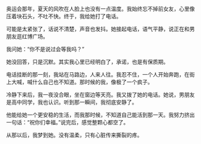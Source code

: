 奥运会那年，夏天的风吹在人脸上也没有一点温度。我始终忘不掉前女友，心里像压着块石头，不吐不快。终于，我给她打了电话。

可能是太紧张了，话说不清楚，声音也发抖。她接起电话，语气平静，说正在和男朋友逛红博广场。

我问她：“你不是说过会等我吗？”

她没回答，只是沉默。其实我心里已经明白了，承诺，也是有保质期。

电话挂断的那一刻，我站在马路边，人来人往。我忍不住，一个人开始奔跑，在街上大喊，喊什么自己也不知道。那时候的我，像极了一个疯子。

冷静下来后，我一夜没合眼，坐在窗边等天亮。我又拨了她的电话。她说，男朋友是高中同学，我也认识。听到那一瞬间，我彻底安静了。

他能给她一个更安稳的生活，而我那时候，不知道自己能活到那一天。我努力挤出一句话：“祝你们幸福。”说完后，感觉整颗心都空了。

从那以后，我梦到她。没有温柔，只有心脏传来撕裂的疼。

